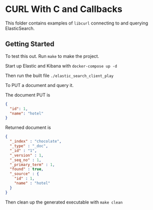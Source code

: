 # CURL With C and Callbacks

This folder contains examples of `libcurl` connecting to and querying ElasticSearch.


## Getting Started

To test this out. Run `make` to make the project.

Start up Elastic and Kibana with `docker-compose up -d`

Then run the built file `./elastic_search_client_play`

To PUT a document and query it.

The document PUT is 

```json
{
  "id": 1,
  "name": "hotel"
}
```

Returned document is 
```json
{
  "_index" : "chocolate",
  "_type" : "_doc",
  "_id" : "1",
  "_version" : 1,
  "_seq_no" : 1,
  "_primary_term" : 1,
  "found" : true,
  "_source" : {
    "id" : 1,
    "name" : "hotel"
  }
}
```

Then clean up the generated executable with `make clean`